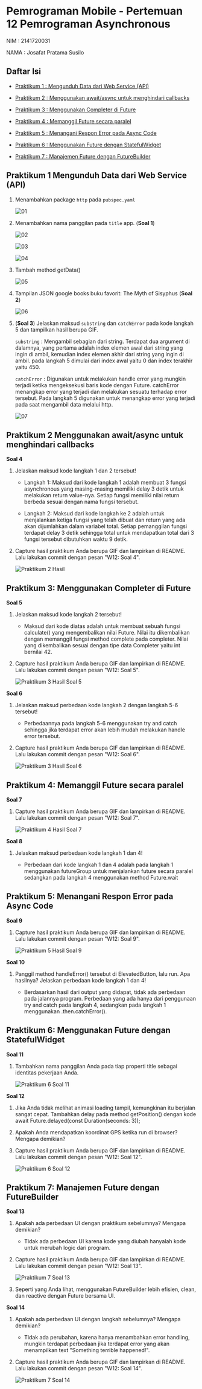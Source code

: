 # Pemrograman Mobile - Pertemuan 12 Pemrograman Asynchronous

NIM :  2141720031

NAMA : Josafat Pratama Susilo

## Daftar Isi

- [Praktikum 1 : Mengunduh Data dari Web Service (API)](#praktikum-1-mengunduh-data-dari-web-service-api)

- [Praktikum 2 : Menggunakan await/async untuk menghindari callbacks](#praktikum-2-menggunakan-awaitasync-untuk-menghindari-callbacks)

- [Praktikum 3 : Menggunakan Completer di Future](#praktikum-3-menggunakan-completer-di-future)

- [Praktikum 4 : Memanggil Future secara paralel](#praktikum-4-memanggil-future-secara-paralel)

- [Praktikum 5 : Menangani Respon Error pada Async Code](#praktikum-5-menangani-respon-error-pada-async-code)

- [Praktikum 6 : Menggunakan Future dengan StatefulWidget](#praktikum-6-menggunakan-future-dengan-statefulwidget)

- [Praktikum 7 : Manajemen Future dengan FutureBuilder](#praktikum-7-manajemen-future-dengan-futurebuilder)

## Praktikum 1 Mengunduh Data dari Web Service (API)

1. Menambahkan package `http` pada `pubspec.yaml`

    ![01](docs/praktikum_1_1.png)

2. Menambahkan nama panggilan pada `title` app. (**Soal 1**)

    ![02](docs/praktikum_1_2.png)

    ![03](docs/praktikum_1_3.png)

    ![04](docs/praktikum_1_4.png)

3. Tambah method getData()

    ![05](docs/praktikum_1_5.png)
    
4. Tampilan JSON google books buku favorit: The Myth of Sisyphus (**Soal 2**)

    ![06](docs/praktikum_1_6.png)

5. (**Soal 3**) Jelaskan maksud `substring` dan `catchError` pada kode langkah 5 dan tampilkan hasil berupa GIF.

    `substring` : Mengambil sebagian dari string. Terdapat dua argument di dalamnya, yang pertama adalah index elemen awal dari string yang ingin di ambil, kemudian index elemen akhir dari string yang ingin di ambil. pada langkah 5 dimulai dari index awal yaitu 0 dan index terakhir yaitu 450.

    `catchError` : Digunakan untuk melakukan handle error yang mungkin terjadi ketika mengeksekusi baris kode dengan Future. catchError menangkap error yang terjadi dan melakukan sesuatu terhadap error tersebut. Pada langkah 5 digunakan untuk menangkap error yang terjadi pada saat mengambil data melalui http.

    ![07](docs/praktikum_1_hasil.gif)

## Praktikum 2 Menggunakan await/async untuk menghindari callbacks 

**Soal 4**

1. Jelaskan maksud kode langkah 1 dan 2 tersebut!

    - Langkah 1: Maksud dari kode langkah 1 adalah membuat 3 fungsi asynchronous yang masing-masing memiliki delay 3 detik untuk melakukan return value-nya. Setiap fungsi memiliki nilai return berbeda sesuai dengan nama fungsi tersebut.

    - Langkah 2: Maksud dari kode langkah ke 2 adalah untuk menjalankan ketiga fungsi yang telah dibuat dan return yang ada akan dijumlahkan dalam variabel total. Setiap pemanggilan fungsi terdapat delay 3 detik sehingga total untuk mendapatkan total dari 3 fungsi tersebut dibutuhkan waktu 9 detik.

2. Capture hasil praktikum Anda berupa GIF dan lampirkan di README. Lalu lakukan commit dengan pesan "W12: Soal 4".

    ![Praktikum 2 Hasil](docs/praktikum_2_hasil.gif)

## Praktikum 3: Menggunakan Completer di Future

**Soal 5**

1. Jelaskan maksud kode langkah 2 tersebut!

    - Maksud dari kode diatas adalah untuk membuat sebuah fungsi calculate() yang mengembalikan nilai Future. Nilai itu dikembalikan dengan memanggil fungsi method complete pada completer. Nilai yang dikembalikan sesuai dengan tipe data Completer yaitu int bernilai 42.

2. Capture hasil praktikum Anda berupa GIF dan lampirkan di README. Lalu lakukan commit dengan pesan "W12: Soal 5".

    ![Praktikum 3 Hasil Soal 5](docs/praktikum_3_soal5.gif)

**Soal 6**

1. Jelaskan maksud perbedaan kode langkah 2 dengan langkah 5-6 tersebut!

    - Perbedaannya pada langkah 5-6 menggunakan try and catch sehingga jika terdapat error akan lebih mudah melakukan handle error tersebut.

2. Capture hasil praktikum Anda berupa GIF dan lampirkan di README. Lalu lakukan commit dengan pesan "W12: Soal 6".

    ![Praktikum 3 Hasil Soal 6](docs/praktikum_3_soal6.gif)

## Praktikum 4: Memanggil Future secara paralel

**Soal 7**

1. Capture hasil praktikum Anda berupa GIF dan lampirkan di README. Lalu lakukan commit dengan pesan "W12: Soal 7".

    ![Praktikum 4 Hasil Soal 7](docs/praktikum_4_soal7.gif)

**Soal 8**

1. Jelaskan maksud perbedaan kode langkah 1 dan 4!

    - Perbedaan dari kode langkah 1 dan 4 adalah pada langkah 1 menggunakan futureGroup untuk menjalankan future secara paralel sedangkan pada langkah 4 menggunakan method Future.wait

## Praktikum 5: Menangani Respon Error pada Async Code

**Soal 9**

1. Capture hasil praktikum Anda berupa GIF dan lampirkan di README. Lalu lakukan commit dengan pesan "W12: Soal 9".

    ![Praktikum 5 Hasil Soal 9](docs/praktikum_5_soal9.gif)

**Soal 10**

1. Panggil method handleError() tersebut di ElevatedButton, lalu run. Apa hasilnya? Jelaskan perbedaan kode langkah 1 dan 4!

    - Berdasarkan hasil dari output yang didapat, tidak ada perbedaan pada jalannya program. Perbedaan yang ada hanya dari penggunaan try and catch pada langkah 4, sedangkan pada langkah 1 menggunakan .then.catchError().

## Praktikum 6: Menggunakan Future dengan StatefulWidget

**Soal 11**

1. Tambahkan nama panggilan Anda pada tiap properti title sebagai identitas pekerjaan Anda.

    ![Praktikum 6 Soal 11](docs/praktikum_6_soal11.png)

**Soal 12**

1. Jika Anda tidak melihat animasi loading tampil, kemungkinan itu berjalan sangat cepat. Tambahkan delay pada method getPosition() dengan kode await Future.delayed(const Duration(seconds: 3));

2. Apakah Anda mendapatkan koordinat GPS ketika run di browser? Mengapa demikian?

3. Capture hasil praktikum Anda berupa GIF dan lampirkan di README. Lalu lakukan commit dengan pesan "W12: Soal 12".

    ![Praktikum 6 Soal 12](docs/praktikum_6_soal12.gif)

## Praktikum 7: Manajemen Future dengan FutureBuilder

**Soal 13**

1. Apakah ada perbedaan UI dengan praktikum sebelumnya? Mengapa demikian?

    - Tidak ada perbedaan UI karena kode yang diubah hanyalah kode untuk merubah logic dari program.

2. Capture hasil praktikum Anda berupa GIF dan lampirkan di README. Lalu lakukan commit dengan pesan "W12: Soal 13".

    ![Praktikum 7 Soal 13](docs/praktikum_7_soal13.gif)

3. Seperti yang Anda lihat, menggunakan FutureBuilder lebih efisien, clean, dan reactive dengan Future bersama UI.

**Soal 14**

1. Apakah ada perbedaan UI dengan langkah sebelumnya? Mengapa demikian?

    - Tidak ada perubahan, karena hanya menambahkan error handling, mungkin terdapat perbedaan jika terdapat error yang akan menampilkan text "Something terrible happened!".

2. Capture hasil praktikum Anda berupa GIF dan lampirkan di README. Lalu lakukan commit dengan pesan "W12: Soal 14".

    ![Praktikum 7 Soal 14](docs/praktikum_7_soal14.gif)